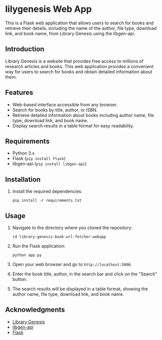 # lilygenesis Web App

This is a Flask web application that allows users to search for books and retrieve their details, including the name of the author, file type, download link, and book name, from Library Genesis using the libgen-api.

## Introduction

Library Genesis is a website that provides free access to millions of research articles and books. This web application provides a convenient way for users to search for books and obtain detailed information about them.

## Features

- Web-based interface accessible from any browser.
- Search for books by title, author, or ISBN.
- Retrieve detailed information about books including author name, file type, download link, and book name.
- Display search results in a table format for easy readability.

## Requirements

- Python 3.x
- Flask (`pip install Flask`)
- libgen-api (`pip install libgen-api`)

## Installation

1. Install the required dependencies:

    ```
    pip install -r requirements.txt
    ```

## Usage

1. Navigate to the directory where you cloned the repository:

    ```
    cd library-genesis-book-url-fetcher-webapp
    ```

2. Run the Flask application:

    ```
    python app.py
    ```

3. Open your web browser and go to `http://localhost:5000`.
4. Enter the book title, author, in the search bar and click on the "Search" button.
5. The search results will be displayed in a table format, showing the author name, file type, download link, and book name.


## Acknowledgments

- [Library Genesis](http://libgen.rs/)
- [libgen-api](https://pypi.org/project/libgen-api/)
- [Flask](https://flask.palletsprojects.com/)
